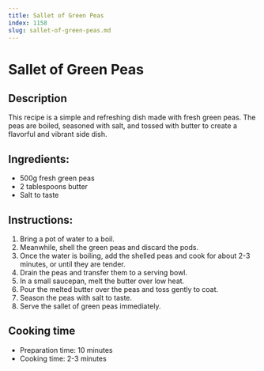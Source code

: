 ```yaml
---
title: Sallet of Green Peas
index: 1158
slug: sallet-of-green-peas.md
---
```


# Sallet of Green Peas

## Description
This recipe is a simple and refreshing dish made with fresh green peas. The peas are boiled, seasoned with salt, and tossed with butter to create a flavorful and vibrant side dish.

## Ingredients:
- 500g fresh green peas
- 2 tablespoons butter
- Salt to taste

## Instructions:
1. Bring a pot of water to a boil.
2. Meanwhile, shell the green peas and discard the pods.
3. Once the water is boiling, add the shelled peas and cook for about 2-3 minutes, or until they are tender.
4. Drain the peas and transfer them to a serving bowl.
5. In a small saucepan, melt the butter over low heat.
6. Pour the melted butter over the peas and toss gently to coat.
7. Season the peas with salt to taste.
8. Serve the sallet of green peas immediately.

## Cooking time
- Preparation time: 10 minutes
- Cooking time: 2-3 minutes